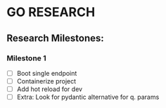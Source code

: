 # GO RESEARCH

## Research Milestones:

### Milestone 1
* [ ] Boot single endpoint
* [ ] Containerize project
* [ ] Add hot reload for dev
* [ ] Extra: Look for pydantic alternative for q. params